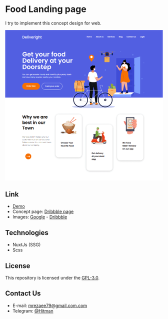 # Food Landing page

I try to implement this concept design for web.

![Image](https://github.com/hitman00/food/blob/master/assets/imgs/food.PNG)

## Link

- [Demo](https://hitman00.github.io/food/)
- Concept page: [Dribbble page](https://dribbble.com/shots/15266020-Food-Delivery-Landing-Page-Design)
- Images: [Google](https://google.com) - [Dribbble](https://dribbble.com/)

## Technologies

- NuxtJs (SSG)
- Scss

## License

This repository is licensed under the [GPL-3.0](https://opensource.org/licenses/GPL-3.0).

## Contact Us

- E-mail: <mrezaee79@gmail.com.com><br>
- Telegram: [@Hitman](https://telegram.me/hitman0012)
